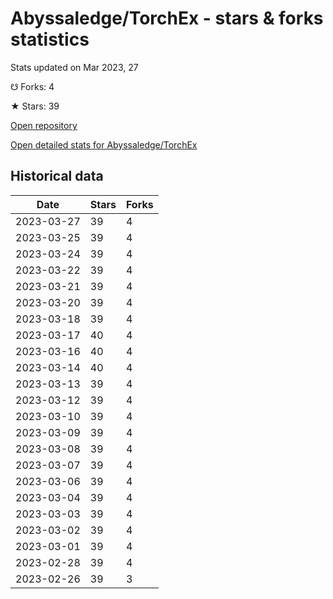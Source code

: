 # Abyssaledge/TorchEx - stars & forks statistics

Stats updated on Mar 2023, 27

☋ Forks: 4

★ Stars: 39

[Open repository](https://github.com/Abyssaledge/TorchEx)

[Open detailed stats for Abyssaledge/TorchEx](https://reviewgithub.com/rep/Abyssaledge/TorchEx)

## Historical data
| Date | Stars | Forks |
|------|-------|-------|
| 2023-03-27 | 39 | 4 | 
| 2023-03-25 | 39 | 4 | 
| 2023-03-24 | 39 | 4 | 
| 2023-03-22 | 39 | 4 | 
| 2023-03-21 | 39 | 4 | 
| 2023-03-20 | 39 | 4 | 
| 2023-03-18 | 39 | 4 | 
| 2023-03-17 | 40 | 4 | 
| 2023-03-16 | 40 | 4 | 
| 2023-03-14 | 40 | 4 | 
| 2023-03-13 | 39 | 4 | 
| 2023-03-12 | 39 | 4 | 
| 2023-03-10 | 39 | 4 | 
| 2023-03-09 | 39 | 4 | 
| 2023-03-08 | 39 | 4 | 
| 2023-03-07 | 39 | 4 | 
| 2023-03-06 | 39 | 4 | 
| 2023-03-04 | 39 | 4 | 
| 2023-03-03 | 39 | 4 | 
| 2023-03-02 | 39 | 4 | 
| 2023-03-01 | 39 | 4 | 
| 2023-02-28 | 39 | 4 | 
| 2023-02-26 | 39 | 3 | 

